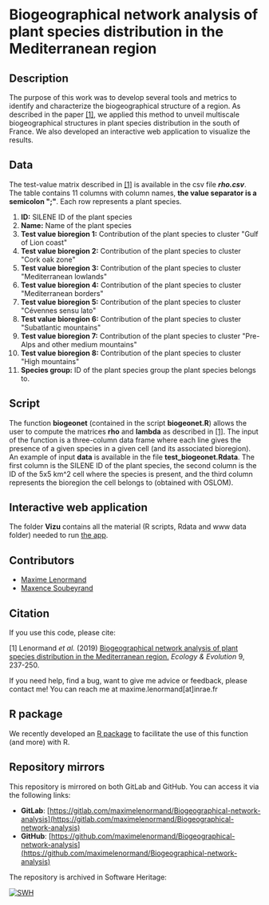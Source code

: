 # Biogeographical network analysis of plant species distribution in the Mediterranean region

## Description

The purpose of this work was to develop several tools and metrics to identify 
and characterize the biogeographical structure of a region. As described in 
the paper [[1]](https://onlinelibrary.wiley.com/doi/full/10.1002/ece3.4718), 
we applied this method to unveil multiscale biogeographical structures in 
plant species distribution in the south of France. We also developed an 
interactive web application to visualize the results.

## Data

The test-value matrix described in 
[[1]](https://onlinelibrary.wiley.com/doi/full/10.1002/ece3.4718) is available 
in the csv file ***rho.csv***. The table contains 11 columns with column names, 
**the value separator is a semicolon ";"**. Each row represents a plant species.

1.  **ID:** SILENE ID of the plant species
2.  **Name:** Name of the plant species
3.  **Test value bioregion 1:** Contribution of the plant species to cluster "Gulf of Lion coast" 
4.  **Test value bioregion 2:** Contribution of the plant species to cluster "Cork oak zone"
5.  **Test value bioregion 3:** Contribution of the plant species to cluster "Mediterranean lowlands" 
6.  **Test value bioregion 4:** Contribution of the plant species to cluster "Mediterranean borders"
7.  **Test value bioregion 5:** Contribution of the plant species to cluster "Cévennes sensu lato"
8.  **Test value bioregion 6:** Contribution of the plant species to cluster "Subatlantic mountains"
9.  **Test value bioregion 7:** Contribution of the plant species to cluster "Pre-Alps and other medium mountains"
10. **Test value bioregion 8:** Contribution of the plant species to cluster "High mountains"
11. **Species group:** ID of the plant species group the plant species belongs to. 

## Script

The function **biogeonet** (contained in the script **biogeonet.R**) allows the 
user to compute the matrices **rho** and **lambda** as described in 
[[1]](https://onlinelibrary.wiley.com/doi/full/10.1002/ece3.4718). 
The input of the function is a three-column data frame where each line gives the 
presence of a given species in a given cell (and its associated bioregion). An 
example of input **data** is available in the file **test_biogeonet.Rdata**. 
The first column is the SILENE ID of the plant species, the second column is the 
ID of the 5x5 km^2 cell where the species is present, and the third column 
represents the bioregion the cell belongs to (obtained with OSLOM).

## Interactive web application

The folder **Vizu** contains all 
the material (R scripts, Rdata and www data folder) needed to run 
[the app](https://biogeomed.sk8.inrae.fr). 

## Contributors

- [Maxime Lenormand](https://www.maximelenormand.com/)
- [Maxence Soubeyrand](https://scholar.google.com/citations?user=tAPNCJQAAAAJ&hl=en)

## Citation

If you use this code, please cite:

[1] Lenormand *et al.* (2019) [Biogeographical network analysis of plant species distribution in the Mediterranean region.](https://onlinelibrary.wiley.com/doi/full/10.1002/ece3.4718)
*Ecology & Evolution* 9, 237-250.

If you need help, find a bug, want to give me advice or feedback, please contact me!
You can reach me at maxime.lenormand[at]inrae.fr

## R package

We recently developed an [R package](https://bioRgeo.github.io/bioregion/) to 
facilitate the use of this function (and more) with R. 

## Repository mirrors

This repository is mirrored on both GitLab and GitHub. You can access it via the following links:

- **GitLab**: [https://gitlab.com/maximelenormand/Biogeographical-network-analysis](https://gitlab.com/maximelenormand/Biogeographical-network-analysis)  
- **GitHub**: [https://github.com/maximelenormand/Biogeographical-network-analysis](https://github.com/maximelenormand/Biogeographical-network-analysis)  

The repository is archived in Software Heritage:

[![SWH](https://archive.softwareheritage.org/badge/origin/https://github.com/maximelenormand/Biogeographical-network-analysis/)](https://archive.softwareheritage.org/browse/origin/?origin_url=https://github.com/maximelenormand/Biogeographical-network-analysis)



